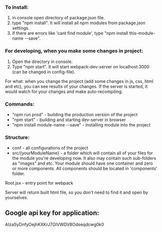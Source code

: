 ### To install: ###
1. in console open directory of package.json file.
2. type "npm install". It will install all npm modules from package.json settings.
3. if there are errors like 'cant find module', type "npm install this-module-name --save".

### For developing, when you make some changes in project: ###
1. Open the directory in console.
2. Type "npm start". It will start webpack-dev-server on localhost:3000 (can be changed in config-file). 

For what: when you change the project (add some changes in js, css, html and etc), you can see results of your changes. If the server is started, it would watch for your changes and make auto-recompiling.

### Commands: ###
* "npm run prod" - building the production version of the project
* "npm start" - building and starting dev-server in browser
* "npm install module-name --save" - installing module into the project

### Structure: ###
* conf - all configurations of the project
* src/{yourModuleName} - a folder which will contain all of your files for the module you're developing now. It also may contain such sub-folders as "images" and etc. Your module should have one container and zero or more components. All components should be located in 'components' folder.

Root.jsx - entry point for webpack

Server will return built html file, so you don't need to find it and open by yourselves.

## Google api key for application: ##
AIzaSyDnfyOejhKXKrJ7GIVWDV8Odseqdcwg0k0